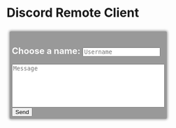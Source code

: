 # Discord Remote Client
<div class="chat-frame emphasize">
   <h2 id="username">Choose a name: <input id=user type=text placeholder="Username" onfocusout="setUser()"></h2>
   <textarea id="content" type="text" placeholder="Message"></textarea>

   <br>
   <button id="send" onclick="send()">Send</button>
</div>

<style>
#content {
   width: 350px;
   height: 100px;
   box-sizing: border-box;
   resize: none;
}

h2 {
   font-size: 1.5em;
   color: #f9f9f9;
}

input,
textarea {
   font-family: monospace;
}

div.chat-frame {
   display: inline-block;
   padding: 5px;
   margin: 7px;
   background-color: #999;
   border: #666;
   border-width: thin;
   border-radius: 3px;
   font-size: 10pt;
}

div[class*="embossed"] {
   text-shadow: 0 1px 1px rgba(255, 255, 255, 0.9);
}

.embossed {
   border: 1px solid rgba(0, 0, 0, 0.05);
   box-shadow: inset 0 2px 3px rgba(255, 255, 255, 0.3), inset 0 -2px 3px rgba(0, 0, 0, 0.3), 0 1px 1px rgba(255, 255, 255, 0.9);
}

.emphasize {
   box-shadow: 0 0 5px 2px rgba(0, 0, 0, .35)
}
</style>

<script>
var username = 'John Bread';
setUser = function() {

   if (document.getElementById('user').value.length == 0) {
      var username = 'John Bread';
   } else {
      username = user.value;
   };

   document.getElementById('username').innerHTML = username;

}

function send() {

   if (document.getElementById('content').value.length == 0) {
      return;
   };

   var hookurl = "https://discordapp.com/api/webhooks/257734345287139328/nVUTTeJA9lBGd_-RPJUDIzM3Cr3bA_L6dCnuHPiJsAUdaSlqC1th1gLdyAg-0XcZRV5w" + "/slack";

   var msgJson = {
      "username": username,
      "icon_url": "http://alanhardaker.co.za/wp-content/uploads/2014/08/Testimonial-Male-Icon.png",
      "text": document.getElementById('content').value
   };
   post(hookurl, msgJson);
   document.getElementById("content").value = "";
};

function post(url, jsonmsg) {
   xhr = new XMLHttpRequest();
   xhr.open("POST", url, true);
   xhr.setRequestHeader("Content-type", "application/json");
   var data = JSON.stringify(jsonmsg);
   console.log("jsonmsg = ", jsonmsg);
   console.log("data = " + data);
   xhr.send(data);
   xhr.onreadystatechange = function() {
      if (this.status != 200) {
         alert(this.responseText);
      }
   };
}

// document.getElementById("content")
//    .addEventListener("keyup", function(event) {
//       event.preventDefault();
//       if (event.keyCode == 13) {
//          document.getElementById("send").click();
//       }
//    });

$("#content").keydown(function(e) {
   if (e.keyCode == 13) {
      if (e.shiftKey) {
         // alert("Enter was pressed")
         send();
      } else {
         $(this).val($(this).val() + "\n");
      };
      return false;
   };
});
</script>
